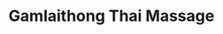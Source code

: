 ---
title: "Gamlaithong Thai Massage"
url: /kaltenkirchen/gamlaithong-thai-massage/
shop: Massage
---